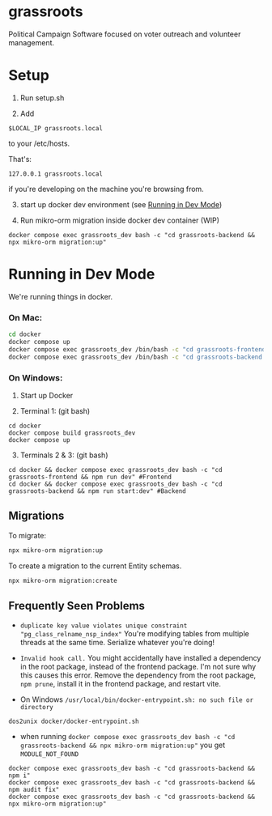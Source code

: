 # grassroots

Political Campaign Software focused on voter outreach and volunteer management.

# Setup

1. Run setup.sh

2. Add

```
$LOCAL_IP grassroots.local
```

to your /etc/hosts.

That's:

```
127.0.0.1 grassroots.local
```

if you're developing on the machine you're browsing from.

3. start up docker dev environment (see [Running in Dev Mode](#devMode))

4. Run mikro-orm migration inside docker dev container (WIP)

```
docker compose exec grassroots_dev bash -c "cd grassroots-backend && npx mikro-orm migration:up"
```

# <a name="devMode"></a> Running in Dev Mode

We're running things in docker.

### On Mac:

```sh
cd docker
docker compose up
docker compose exec grassroots_dev /bin/bash -c "cd grassroots-frontend && npm run dev" # Frontend
docker compose exec grassroots_dev /bin/bash -c "cd grassroots-backend && npm run start:dev" # Backend
```

### On Windows:

1. Start up Docker

2. Terminal 1: (git bash)

```
cd docker
docker compose build grassroots_dev
docker compose up
```

3. Terminals 2 & 3: (git bash)

```
cd docker && docker compose exec grassroots_dev bash -c "cd grassroots-frontend && npm run dev" #Frontend
cd docker && docker compose exec grassroots_dev bash -c "cd grassroots-backend && npm run start:dev" #Backend
```

## Migrations

To migrate:

```sh
npx mikro-orm migration:up
```

To create a migration to the current Entity schemas.

```sh
npx mikro-orm migration:create
```

## Frequently Seen Problems

- `duplicate key value violates unique constraint "pg_class_relname_nsp_index"`
  You're modifying tables from multiple threads at the same time. Serialize whatever you're doing!

- `Invalid hook call.`
  You might accidentally have installed a dependency in the root package, instead of the frontend package. I'm not sure why this causes this error. Remove the dependency from the root package, `npm prune`, install it in the frontend package, and restart vite.

- On Windows `/usr/local/bin/docker-entrypoint.sh: no such file or directory`

```
dos2unix docker/docker-entrypoint.sh
```

- when running `docker compose exec grassroots_dev bash -c "cd grassroots-backend && npx mikro-orm migration:up"` you get `MODULE_NOT_FOUND`

```
docker compose exec grassroots_dev bash -c "cd grassroots-backend && npm i"
docker compose exec grassroots_dev bash -c "cd grassroots-backend && npm audit fix"
docker compose exec grassroots_dev bash -c "cd grassroots-backend && npx mikro-orm migration:up"
```
